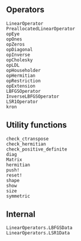 ## Operators

```@docs
LinearOperator
PreallocatedLinearOperator
opEye
opOnes
opZeros
opDiagonal
opInverse
opCholesky
opLDL
opHouseholder
opHermitian
opRestriction
opExtension
LBFGSOperator
InverseLBFGSOperator
LSR1Operator
kron
```

## Utility functions

```@docs
check_ctranspose
check_hermitian
check_positive_definite
diag
Matrix
hermitian
push!
reset!
shape
show
size
symmetric
```

## Internal

```@docs
LinearOperators.LBFGSData
LinearOperators.LSR1Data
```
